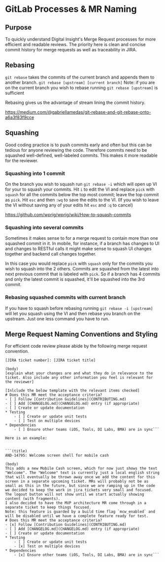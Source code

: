 # GitLab Processes & MR Naming

## Purpose
To quickly understand Digital Insight's Merge Request processes for more efficient and readable reviews. The priority here is clean and concise commit history for merge requests as well as traceability in JIRA.

## Rebasing 
`git rebase` takes the commits of the current branch and appends them to another branch.
`git rebase [upstream] [current branch]`
Note: if you are on the current branch you wish to rebase running `git rebase [upstream]` is sufficient

Rebasing gives us the advantage of stream lining the commit history.

https://medium.com/@gabriellamedas/git-rebase-and-git-rebase-onto-a6a3f83f9cce

## Squashing
Good coding practice is to push commits early and often but this can be tedious for anyone reviewing the code. Therefore commits need to be squashed well-defined, well-labeled commits. This makes it more readable for the reviewer.

### Squashing into 1 commit
On the branch you wish to squash run `git rebase -i` which will open up VI for your to squash your commits. Hit `i` to edit the VI and replace `pick` with `squash` for all the commits below the top most commit; leave the top commit as `pick`. Hit `esc` and then `:wq` to save the edits to the VI. (If you wish to leave the VI without saving any of your edits hit `esc` and `:q` to cancel)

https://github.com/wprig/wprig/wiki/How-to-squash-commits

### Squashing into several commits
Sometimes it makes sense to for a merge request to contain more than one squashed commit in it. In mobile, for instance, if a branch has changes to UI and changes to RESTful calls it might make sense to squash UI changes together and backend call changes together.

In this case you would replace `pick` with `squash` only for the commits you wish to squash into the 2 others. Commits are squashed from the latest into next previous commit that is labeled with `pick`. So if a branch has 4 commits and only the latest commit is squashed, it'll be squashed into the 3rd commit.

### Rebasing squashed commits with current branch
If you have to squash before rebasing running `git rebase -i [upstream]` will let you squash using the VI and then rebase you branch on the upstream. Just one less command you have to run.

## Merge Request Naming Conventions and Styling
For efficient code review please abide by the following merge request convention.
```(title)
[JIRA ticket number]: [JIRA ticket title]

(body)
[explain what your changes are and what they do in relevance to the ticket. Also include any other information you feel is relevant for the reviewer]

[Inlclude the below template with the relevant items checked]
# Does this MR meet the acceptance criteria?
- [ ] Follow [Contribution Guidelines](CONTRIBUTING.md)
- [ ] Add [CHANGELOG.md](CHANGELOG.md) entry (if appropriate)
- [ ] Create or update documentation
* Testing
    - [ ] Create or update unit tests
    - [ ] Test on multiple devices
* Dependencies
    - [ ] Ensure other teams (iOS, Tools, DI Labs, BMA) are in sync```  
    
Here is an example:


```(title)
AND-14795: Welcome screen shell for mobile cash

(body)
This adds a new Mobile Cash screen, which for now just shows the text "Welcome". The "Welcome" text is currently just a local english string that will eventually be thrown away once we add the content for this screen in a separate upcoming ticket. MRs will probably not be as small as this in the future, but since we are ramping up in the code we decided to keep the work in jira tickets very small and focused. 
The logout button will not show until we start actually showing content (with fragments). 
I also decided to have the MVP architecture MR come through in a separate ticket to keep things focused. 
Note: this feature is guarded by a build time flag `mcw_enabled` and will be disabled until we have a complete feature ready for test. 
# Does this MR meet the acceptance criteria?
- [x] Follow [Contribution Guidelines](CONTRIBUTING.md)
- [ ] Add [CHANGELOG.md](CHANGELOG.md) entry (if appropriate)
- [ ] Create or update documentation
* Testing
    - [ ] Create or update unit tests
    - [x] Test on multiple devices
* Dependencies
    - [x] Ensure other teams (iOS, Tools, DI Labs, BMA) are in sync```
